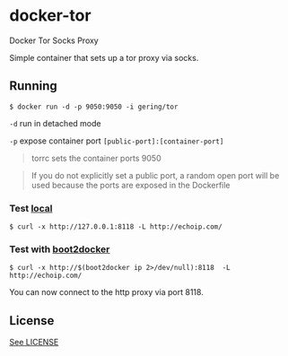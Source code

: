 # docker-tor
Docker Tor Socks Proxy

Simple container that sets up a tor proxy via socks.

## Running

    $ docker run -d -p 9050:9050 -i gering/tor

`-d` run in detached mode

`-p` expose container port `[public-port]:[container-port]`
> torrc sets the container ports 9050

> If you do not explicitly set a public port, a random open port will be used because the ports are exposed in the Dockerfile


### Test [local](https://docs.docker.com/installation/)

    $ curl -x http://127.0.0.1:8118 -L http://echoip.com/

### Test with [boot2docker](https://docs.docker.com/installation/mac/)

    $ curl -x http://$(boot2docker ip 2>/dev/null):8118  -L http://echoip.com/

You can now connect to the http proxy via port 8118.

## License

[See LICENSE](/LICENSE)
